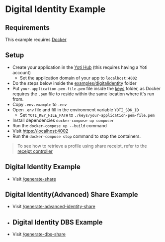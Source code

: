 # Digital Identity Example

## Requirements

This example requires [Docker](https://docs.docker.com/)

## Setup

* Create your application in the [Yoti Hub](https://hub.yoti.com) (this requires having a Yoti account)
  * Set the application domain of your app to `localhost:4002`
* Do the steps below inside the [examples/digitalidentity](./) folder
* Put `your-application-pem-file.pem` file inside the [keys](keys) folder, as Docker requires the `.pem` file to reside within the same location where it's run from.
* Copy `.env.example` to `.env`
* Open `.env` file and fill in the environment variable `YOTI_SDK_ID`
  * Set `YOTI_KEY_FILE_PATH` to `./keys/your-application-pem-file.pem`
* Install dependencies `docker-compose up composer`
* Run the `docker-compose up --build` command
* Visit [https://localhost:4002](https://localhost:4002)
* Run the `docker-compose stop` command to stop the containers.

> To see how to retrieve a profile using share receipt, refer to the [receipt controller](app/Http/Controllers/ReceiptController.php)
## Digital Identity Example
* Visit [/generate-share](https://localhost:4002/generate-share)
## Digital Identity(Advanced) Share Example
* Visit [/generate-advanced-identity-share](https://localhost:4002/generate-advanced-identity-share)
* ## Digital Identity DBS Example
* Visit [/generate-dbs-share](https://localhost:4002/generate-dbs-share)
